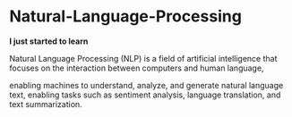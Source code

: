 # Natural-Language-Processing
**I just started to learn**

Natural Language Processing (NLP) is a field of artificial intelligence that focuses on the interaction between computers and human language,

enabling machines to understand, analyze, and generate natural language text, enabling tasks such as sentiment analysis, language translation, and text summarization.
